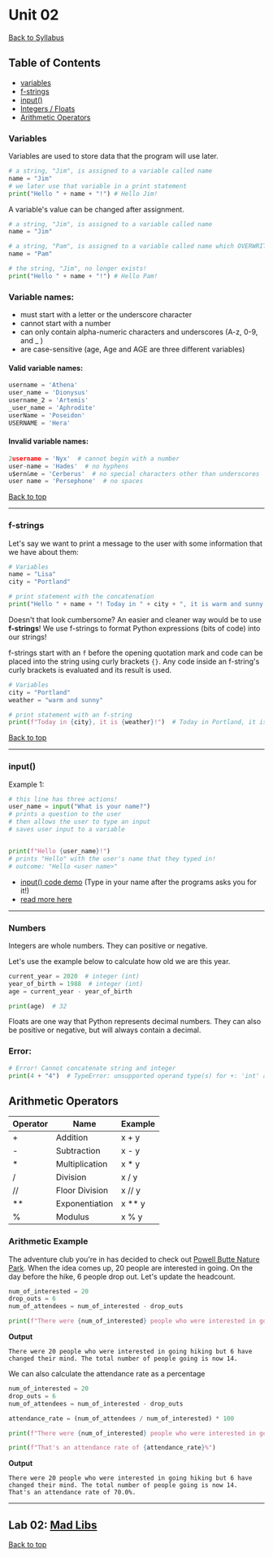 # <a id="top"></a>Unit 02

[Back to Syllabus](../README.md)

## Table of Contents

- [variables](#variables)
- [f-strings](#fstring)
- [input()](#input)
- [Integers / Floats](#numbers)
- [Arithmetic Operators](#math-operators)

### <a id="variables"></a>Variables

Variables are used to store data that the program will use later.

```python
# a string, "Jim", is assigned to a variable called name
name = "Jim"
# we later use that variable in a print statement
print("Hello " + name + "!") # Hello Jim!
```

A variable's value can be changed after assignment.

```python
# a string, "Jim", is assigned to a variable called name
name = "Jim"

# a string, "Pam", is assigned to a variable called name which OVERWRITES the previous data
name = "Pam"

# the string, "Jim", no longer exists!
print("Hello " + name + "!") # Hello Pam!
```

### Variable names:

- must start with a letter or the underscore character
- cannot start with a number
- can only contain alpha-numeric characters and underscores (A-z, 0-9, and \_ )
- are case-sensitive (age, Age and AGE are three different variables)

#### Valid variable names:

```python
username = 'Athena'
user_name = 'Dionysus'
username_2 = 'Artemis'
_user_name = 'Aphrodite'
userName = 'Poseidon'
USERNAME = 'Hera'
```

#### Invalid variable names:

```python
2username = 'Nyx'  # cannot begin with a number
user-name = 'Hades'  # no hyphens
u$ern&me = 'Cerberus'  # no special characters other than underscores
user name = 'Persephone'  # no spaces
```

[Back to top](#top)

---

### <a id="fstring"></a>f-strings

Let's say we want to print a message to the user with some information that we have about them:

```python
# Variables
name = "Lisa"
city = "Portland"

# print statement with the concatenation
print("Hello " + name + "! Today in " + city + ", it is warm and sunny!")  # Hello Lisa! Today in Portland, it is warm and sunny!
```

Doesn't that look cumbersome? An easier and cleaner way would be to use **f-strings**! We use f-strings to format Python expressions (bits of code) into our strings!

f-strings start with an `f` before the opening quotation mark and code can be placed into the string using curly brackets `{}`. Any code inside an f-string's curly brackets is evaluated and its result is used.

```python
# Variables
city = "Portland"
weather = "warm and sunny"

# print statement with an f-string
print(f"Today in {city}, it is {weather}!")  # Today in Portland, it is warm and sunny!
```

[Back to top](#top)

---

### <a id="input"></a>input()

Example 1:

```python
# this line has three actions!
user_name = input("What is your name?")
# prints a question to the user
# then allows the user to type an input
# saves user input to a variable


print(f"Hello {user_name}!")
# prints "Hello" with the user's name that they typed in!
# outcome: "Hello <user name>"
```

- [input() code demo](https://repl.it/@pdxadmin/input) (Type in your name after the programs asks you for it!)
- [read more here](https://www.w3schools.com/python/ref_func_input.asp)

---

### <a id="numbers"></a>Numbers

Integers are whole numbers. They can positive or negative.

Let's use the example below to calculate how old we are this year.

```python
current_year = 2020  # integer (int)
year_of_birth = 1988  # integer (int)
age = current_year - year_of_birth

print(age)  # 32
```

Floats are one way that Python represents decimal numbers. They can also be positive or negative, but will always contain a decimal.

### Error:

```python
# Error! Cannot concatenate string and integer
print(4 + "4")  # TypeError: unsupported operand type(s) for +: 'int' and 'str'
```


## <a id="math-operators"></a>Arithmetic Operators

| Operator | Name           | Example  |
| -------- | -------------- | -------- |
| +        | Addition       | x + y    |
| -        | Subtraction    | x - y    |
| \*       | Multiplication | x \* y   |
| /        | Division       | x / y    |
| //       | Floor Division | x // y   |
| \*\*     | Exponentiation | x \*\* y |
| %        | Modulus        | x % y    |

### Arithmetic Example

The adventure club you're in has decided to check out [Powell Butte Nature Park](https://www.portlandoregon.gov/parks/finder/index.cfm?action=ViewPark&PropertyID=528). When the idea comes up, 20 people are interested in going. On the day before the hike, 6 people drop out. Let's update the headcount.

```python
num_of_interested = 20
drop_outs = 6
num_of_attendees = num_of_interested - drop_outs

print(f"There were {num_of_interested} people who were interested in going hiking but {drop_outs} have changed their mind. The total number of people going is now {num_of_attendees}.")
```

**Output**

    There were 20 people who were interested in going hiking but 6 have changed their mind. The total number of people going is now 14.

We can also calculate the attendance rate as a percentage

```python
num_of_interested = 20
drop_outs = 6
num_of_attendees = num_of_interested - drop_outs

attendance_rate = (num_of_attendees / num_of_interested) * 100

print(f"There were {num_of_interested} people who were interested in going hiking but {drop_outs} have changed their mind. The total number of people going is now {num_of_attendees}.")

print(f"That's an attendance rate of {attendance_rate}%")
```

**Output**

    There were 20 people who were interested in going hiking but 6 have changed their mind. The total number of people going is now 14.
    That's an attendance rate of 70.0%.

---

## <a id="lab"></a>Lab 02: [Mad Libs](../labs/madlibs.md)

[Back to top](#top)
